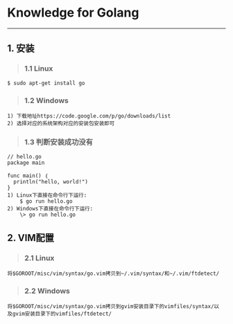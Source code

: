 # **Knowledge for Golang** #
***


## **1. 安装** ##
> ### **1.1 Linux** ###
    $ sudo apt-get install go 
> ### **1.2 Windows** ###
    1) 下载地址https://code.google.com/p/go/downloads/list
    2) 选择对应的系统架构对应的安装包安装即可 
> ### **1.3 判断安装成功没有** ###
    // hello.go 
    package main 

    func main() ｛
      println("hello, world!")
    }
    1) Linux下直接在命令行下运行:
        $ go run hello.go 
    2) Windows下直接在命令行下运行:
        \> go run hello.go 


## **2. VIM配置** ##
> ### **2.1 Linux** ###
    将$GOROOT/misc/vim/syntax/go.vim拷贝到~/.vim/syntax/和~/.vim/ftdetect/
> ### **2.2 Windows** ###
    将$GOROOT/misc/vim/syntax/go.vim拷贝到gvim安装目录下的vimfiles/syntax/以
    及gvim安装目录下的vimfiles/ftdetect/
